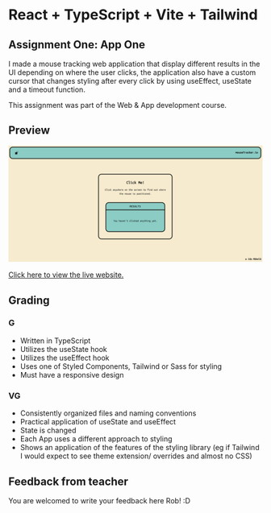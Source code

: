 # React + TypeScript + Vite + Tailwind

## Assignment One: App One

I made a mouse tracking web application that display different results in the UI depending on where the user clicks, the application also have a custom cursor that changes styling after every click by using useEffect, useState and a timeout function. 

This assignment was part of the Web & App development course. 

## Preview

<img src='./public/mouseTracker.png' alt='Advice Animal website screenshot' style='height: auto; width: auto' />

[Click here to view the live website.](https://google.com)

## Grading

### G

- Written in TypeScript
- Utilizes the useState hook
- Utilizes the useEffect hook
- Uses one of Styled Components, Tailwind or Sass for styling
- Must have a responsive design

### VG

- Consistently organized files and naming conventions
- Practical application of useState and useEffect
- State is changed
- Each App uses a different approach to styling
- Shows an application of the features of the styling library (eg if Tailwind I would expect to see theme extension/ overrides and almost no CSS)

## Feedback from teacher

You are welcomed to write your feedback here Rob! :D 